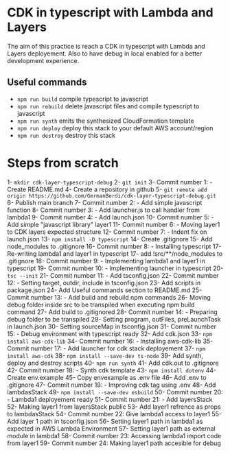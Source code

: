 # CDK in typescript with Lambda and Layers
The aim of this practice is reach a CDK in typescript with Lambda and Layers deployement. Also to have debug in local enabled for a better development experience.

## Useful commands

* `npm run build`     compile typescript to javascript
* `npm run rebuild`   delete javascript files and compile typescript to javascript
* `npm run synth`     emits the synthesized CloudFormation template
* `npm run deploy`    deploy this stack to your default AWS account/region
* `npm run destroy`   destroy this stack

# Steps from scratch
1- `mkdir cdk-layer-typescript-debug`
2- `git init`
3- Commit number 1: - Create README.md
4- Create a repository in github
5- `git remote add origin https://github.com/GermanBerdi/cdk-layer-typescript-debug.git`
6- Publish main branch
7- Commit number 2: - Add simple javascript function
8- Commit number 3: - Add launcher.js to call handler from lambda1
9- Commit number 4: - Add launch.json
10- Commit number 5: - Add simple "javascript library" layer1
11- Commit number 6: - Moving layer1 to CDK layers expected structure
12- Commit number 7: - Indent fix on launch.json
13- `npm install -D typescript`
14- Create .gitignore
15- Add node_modules to .gitignore
16- Commit number 8: - Installing typescript
17- Re-writing lambda1 and layer1 in typescript
17- add !src/**/node_modules to .gitignore
18- Commit number 9: - Implementing lambda1 and layer1 in typescript
19- Commit number 10: - Implementing launcher in typescript
20- `tsc --init`
21- Commit number 11: - Add tsconfig.json
22- Commit number 12: - Setting target, outdir, include in tsconfig.json
23- Add scripts in package.json
24- Add Useful commands section to README.md
25- Commit number 13: - Add build and rebuild npm commands
26- Moving debug folder inside src to be transpiled when executing npm build command
27- Add build to .gitignored
28- Commit number 14: - Preparing debug folder to be transpiled
29- Setting program, outFiles, preLaunchTask in launch.json
30- Setting sourceMap in tsconfig.json
31- Commit number 15: - Debug environment with typescript ready
32- Add cdk.json
33- `npm install aws-cdk-lib`
34- Commit number 16: - Installing aws-cdk-lib
35- Commit number 17: - Add launcher for cdk stack deployement
37- `npm install aws-cdk`
38- `npm install --save-dev ts-node`
39- Add synth, deploy and destroy scripts
40- `npm run synth`
41- Add cdk.out to .gitignore
42- Commit number 18: - Synth cdk template
43- `npm install dotenv`
44- Create env.example
45- Copy envexample as .env file
46- Add .env to .gitignore
47- Commit number 19: - Improving cdk tag using .env
48- Add lambdasStack
49- `npm install --save-dev esbuild`
50- Commit number 20: - Lambda1 deployement ready
51- Commit number 21: - Add layersStack
52- Making layer1 from layersStack public
53- Add layer1 refrence as props to lambdasStack
54- Commit number 22: Give lambda1 access to layer1
55- Add layer 1 path in tsconfig.json
56- Setting layer1 path in lambda1 as expected in AWS Lambda Environment
57- Setting layer1 path as external module in lambda1
58- Commit number 23: Accessing lambda1 import code from layer1
59- Commit number 24: Making layer1 path accesible for debug
